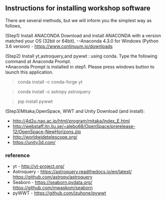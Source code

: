 ## Instructions for installing workshop software

There are several methods, but we will inform you the simplest way as follows, 
 
(Step1) Install ANACONDA 
Download and install ANACONDA with a version matched your OS (32bit or 64bit). 
--Anaconda 4.3.0 for Windows (Python 3.6 version) - https://www.continuum.io/downloads 
 
(Step2) Install yt,astroquery,and pywwt : using conda.  Type the following command at Anaconda Prompt.  
*Anaconda Prompt is installed in step1. Please press windows button to launch this application. 
>conda install -c conda-forge yt 

>conda install -c astropy astroquery 

>pip install pywwt
  
(Step3)Mitaka,OpenSpace, WWT and Unity
Download (and install):  
* http://4d2u.nao.ac.jp/html/program/mitaka/index_E.html 
* http://webstaff.itn.liu.se/~alebo68/OpenSpace/prerelease-12/OpenSpace-NewHorizons.zip  
* http://worldwidetelescope.org/ 
* https://unity3d.com/
 
### reference
* yt - http://yt-project.org/  
* Astroquery - https://astroquery.readthedocs.io/en/latest/  
  https://github.com/astropy/astroquery 
* Seaborn -  https://seaborn.pydata.org/   
  https://github.com/mwaskom/seaborn   
* pyWWT -  https://github.com/jzuhone/pywwt   
  
